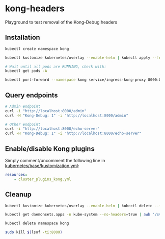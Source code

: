 # kong-headers

Playground to test removal of the Kong-Debug headers

## Installation

```sh
kubectl create namespace kong

kubectl kustomize kubernetes/overlay --enable-helm | kubectl apply --force --filename -

# Wait until all pods are RUNNING, check with:
kubectl get pods -A 

kubectl port-forward --namespace kong service/ingress-kong-proxy 8000:80 &
```

## Query endpoints

```sh
# Admin endpoint
curl -i "http://localhost:8000/admin"
curl -H "Kong-Debug: 1" -i "http://localhost:8000/admin"

# Other endpoint
curl -i "http://localhost:8000/echo-server"
curl -H "Kong-Debug: 1" -i "http://localhost:8000/echo-server"
```

## Enable/disable Kong plugins

Simply comment/uncomment the following line in [kubernetes/base/kustomization.yml](kubernetes/base/kustomization.yml):

```yaml
resources:
    - cluster_plugins_kong.yml
```

## Cleanup

```sh
kubectl kustomize kubernetes/overlay --enable-helm | kubectl delete --filename -

kubectl get daemonsets.apps -n kube-system --no-headers=true | awk '/svclb-ingress-kong-proxy/{print $1}'| xargs  kubectl delete -n kube-system daemonsets.apps

kubectl delete namespace kong

sudo kill $(lsof -ti:8000)
```
